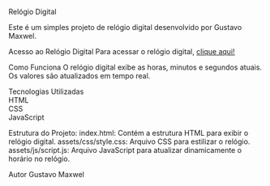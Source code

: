 Relógio Digital

Este é um simples projeto de relógio digital desenvolvido por Gustavo Maxwel.

Acesso ao Relógio Digital
Para acessar o relógio digital, <a href="https://relogio-digital-nine-neon.vercel.app" target="_blank">clique aqui!</a>

Como Funciona
O relógio digital exibe as horas, minutos e segundos atuais. Os valores são atualizados em tempo real.

Tecnologias Utilizadas
<br>
HTML
<br>
CSS
<br>
JavaScript
<br>

Estrutura do Projeto:
index.html: Contém a estrutura HTML para exibir o relógio digital.
assets/css/style.css: Arquivo CSS para estilizar o relógio.
assets/js/script.js: Arquivo JavaScript para atualizar dinamicamente o horário no relógio.

Autor
Gustavo Maxwel
